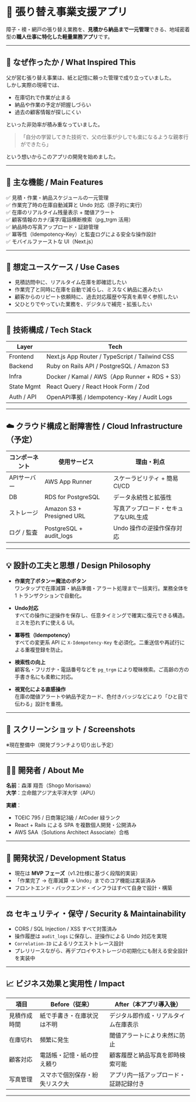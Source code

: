 # 🧰 張り替え事業支援アプリ

障子・襖・網戸の張り替え業務を、**見積から納品まで一元管理**できる、地域密着型の**職人仕事に特化した軽量業務アプリ**です。

---

## 🎯 なぜ作ったか / What Inspired This

父が営む張り替え事業は、紙と記憶に頼った管理で成り立っていました。  
しかし実際の現場では、

- 在庫切れで作業が止まる  
- 納品や作業の予定が把握しづらい  
- 過去の顧客情報が探しにくい  

といった非効率が積み重なっていました。

> 「自分の学習してきた技術で、父の仕事が少しでも楽になるような親孝行ができたら」

という想いからこのアプリの開発を始めました。

---

## 🔧 主な機能 / Main Features

✅ 見積・作業・納品スケジュールの一元管理  
✅ 作業完了時の在庫自動減算と Undo 対応（原子的に実行）  
✅ 在庫のリアルタイム残量表示 + 閾値アラート  
✅ 顧客情報のカナ/漢字/電話横断検索（pg_trgm 活用）  
✅ 納品時の写真アップロード・証跡管理  
✅ 冪等性（Idempotency-Key）と監査ログによる安全な操作設計  
✅ モバイルファーストな UI（Next.js）

---

## 🧪 想定ユースケース / Use Cases

- 見積訪問中に、リアルタイム在庫を即確認したい  
- 作業完了と同時に在庫を自動で減らし、ミスなく納品に進みたい  
- 顧客からのリピート依頼時に、過去対応履歴や写真を素早く参照したい  
- 父ひとりでやっていた業務を、デジタルで補完・拡張したい

---

## 🧠 技術構成 / Tech Stack

| Layer        | Tech                                                  |
|--------------|-------------------------------------------------------|
| Frontend     | Next.js App Router / TypeScript / Tailwind CSS       |
| Backend      | Ruby on Rails API / PostgreSQL / Amazon S3           |
| Infra        | Docker / Kamal / AWS（App Runner + RDS + S3）         |
| State Mgmt   | React Query / React Hook Form / Zod                  |
| Auth / API   | OpenAPI準拠 / Idempotency-Key / Audit Logs           |

---

## ☁️ クラウド構成と耐障害性 / Cloud Infrastructure（予定）

| コンポーネント | 使用サービス         | 理由・利点                               |
|----------------|----------------------|------------------------------------------|
| APIサーバー     | AWS App Runner        | スケーラビリティ + 簡易CI/CD             |
| DB             | RDS for PostgreSQL    | データ永続性と拡張性                     |
| ストレージ      | Amazon S3 + Presigned URL | 写真アップロード・セキュアなURL生成  |
| ログ / 監査     | PostgreSQL + audit_logs | Undo 操作の逆操作保存対応              |

---

## 💡 設計の工夫と思想 / Design Philosophy

- **作業完了ボタン＝魔法のボタン**  
  ワンタップで在庫減算・納品準備・アラート処理まで一括実行。業務全体を 1 トランザクションで自動化。

- **Undo対応**  
  すべての操作に逆操作を保存し、任意タイミングで確実に復元できる構造。ミスを恐れずに使える UI。

- **冪等性（Idempotency）**  
  すべての変更系 API に `X-Idempotency-Key` を必須化。二重送信や再試行による重複登録を防止。

- **検索性の向上**  
  顧客名・フリガナ・電話番号などを `pg_trgm` により曖昧検索。ご高齢の方の手書き名にも柔軟に対応。

- **視覚化による直感操作**  
  在庫の閾値アラートや納品予定カード、色付きバッジなどにより「ひと目で伝わる」設計を重視。

---

## 📸 スクリーンショット / Screenshots

※現在整備中（開発ブランチより切り出し予定）

---

## 👨‍💻 開発者 / About Me

**名前**：森澤 翔吾（Shogo Morisawa）  
**大学**：立命館アジア太平洋大学（APU）  

**実績**：

- TOEIC 795 / 日商簿記3級 / AtCoder 緑ランク  
- React + Rails による SPA を複数個人開発・公開済み  
- AWS SAA（Solutions Architect Associate）合格

---

## 🚧 開発状況 / Development Status

- 現在は **MVP フェーズ**（v1.2仕様に基づく段階的実装）  
- 「作業完了 → 在庫減算 → Undo」までのコア機能は実装済み  
- フロントエンド・バックエンド・インフラはすべて自身で設計・構築

---

## ⚖️ セキュリティ・保守 / Security & Maintainability

- CORS / SQL Injection / XSS すべて対策済み  
- 操作履歴は `audit_logs` に保存し、逆操作による Undo 対応を実現  
- `Correlation-ID` によるリクエストトレース設計  
- プレリリースながら、再デプロイやストレージの初期化にも耐える安全設計を実装中

---

## 📈 ビジネス効果と実用性 / Impact

| 項目           | Before（従来）                 | After（本アプリ導入後）               |
|----------------|-------------------------------|----------------------------------------|
| 見積作成時間   | 紙で手書き・在庫状況は不明      | デジタル即作成・リアルタイム在庫表示   |
| 在庫切れ        | 頻繁に発生                     | 閾値アラートにより未然に防止           |
| 顧客対応        | 電話帳・記憶・紙の控え頼り       | 顧客履歴と納品写真を即時検索可能       |
| 写真管理        | スマホで個別保存・紛失リスク大   | アプリ内一括アップロード・証跡記録付き |

---


